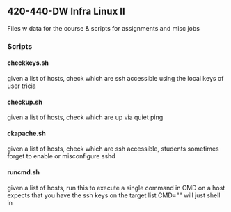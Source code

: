 ## 420-440-DW Infra Linux II
Files w data for the course & scripts for assignments and misc jobs 
### Scripts
#### checkkeys.sh
given a list of hosts, check which are ssh accessible
using the local keys of user tricia
#### checkup.sh
given a list of hosts, check which are up via quiet ping
#### ckapache.sh
given a list of hosts, check which are ssh accessible, students sometimes forget to enable or misconfigure sshd
#### runcmd.sh
given a list of hosts, run this to execute a single command in CMD on a host
expects that you have the ssh keys on the target list
CMD="" will just shell in
